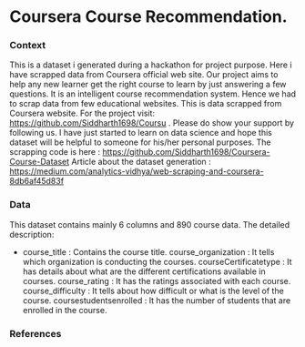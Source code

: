 # Coursera Course Recommendation.

### Context

This is a dataset i generated during a hackathon for project purpose. Here i have scrapped data from Coursera official web site. Our project aims to help any new learner get the right course to learn by just answering a few questions. It is an intelligent course recommendation system. Hence we had to scrap data from few educational websites. This is data scrapped from Coursera website. For the project visit: https://github.com/Siddharth1698/Coursu . Please do show your support by following us. I have just started to learn on data science and hope this dataset will be helpful to someone for his/her personal purposes. The scrapping code is here : https://github.com/Siddharth1698/Coursera-Course-Dataset
Article about the dataset generation : https://medium.com/analytics-vidhya/web-scraping-and-coursera-8db6af45d83f

### Data
This dataset contains mainly 6 columns and 890 course data. The detailed description:

* course_title : Contains the course title.
course_organization : It tells which organization is conducting the courses.
courseCertificatetype : It has details about what are the different certifications available in courses.
course_rating : It has the ratings associated with each course.
course_difficulty : It tells about how difficult or what is the level of the course.
coursestudentsenrolled : It has the number of students that are enrolled in the course.

### References

